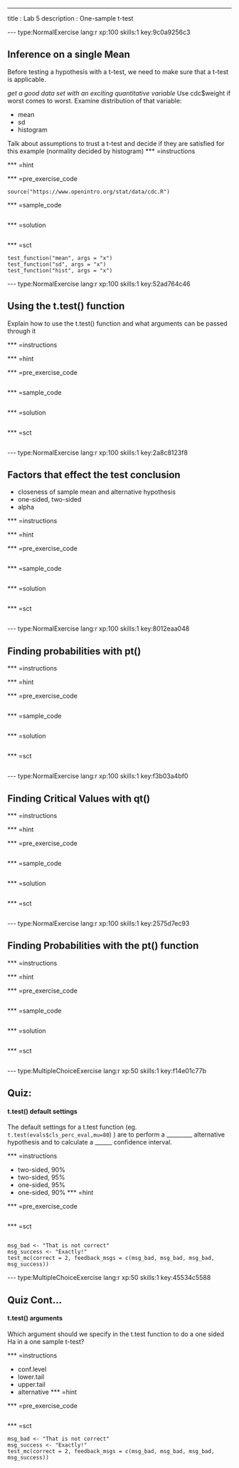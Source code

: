 ---
title       : Lab 5
description : One-sample t-test





--- type:NormalExercise lang:r xp:100 skills:1 key:9c0a9256c3
## Inference on a single Mean

Before testing a hypothesis with a t-test, we need to make sure that a t-test is applicable.


*get a good data set with an exciting quantitative variable*
Use cdc$weight if worst comes to worst.
Examine distribution of that variable:
- mean
- sd
- histogram

Talk about assumptions to trust a t-test and decide if they are satisfied for this example (normality decided by histogram)
*** =instructions

*** =hint

*** =pre_exercise_code
```{r}
source("https://www.openintro.org/stat/data/cdc.R")
```

*** =sample_code
```{r}

```

*** =solution
```{r}

```



*** =sct
```{r}
test_function("mean", args = "x")
test_function("sd", args = "x")
test_function("hist", args = "x")
```


--- type:NormalExercise lang:r xp:100 skills:1 key:52ad764c46
## Using the t.test() function

Explain how to use the t.test() function and what arguments can be passed through it

*** =instructions

*** =hint

*** =pre_exercise_code
```{r}

```

*** =sample_code
```{r}

```

*** =solution
```{r}

```

*** =sct
```{r}

```





--- type:NormalExercise lang:r xp:100 skills:1 key:2a8c8123f8
## Factors that effect the test conclusion

- closeness of sample mean and alternative hypothesis
- one-sided, two-sided
- alpha

*** =instructions

*** =hint

*** =pre_exercise_code
```{r}

```

*** =sample_code
```{r}

```

*** =solution
```{r}

```

*** =sct
```{r}

```



--- type:NormalExercise lang:r xp:100 skills:1 key:8012eaa048
## Finding probabilities with pt()


*** =instructions

*** =hint

*** =pre_exercise_code
```{r}

```

*** =sample_code
```{r}

```

*** =solution
```{r}

```

*** =sct
```{r}

```
--- type:NormalExercise lang:r xp:100 skills:1 key:f3b03a4bf0
## Finding Critical Values with qt()


*** =instructions

*** =hint

*** =pre_exercise_code
```{r}

```

*** =sample_code
```{r}

```

*** =solution
```{r}

```

*** =sct
```{r}

```




--- type:NormalExercise lang:r xp:100 skills:1 key:2575d7ec93
## Finding Probabilities with the pt() function


*** =instructions

*** =hint

*** =pre_exercise_code
```{r}

```

*** =sample_code
```{r}

```

*** =solution
```{r}

```

*** =sct
```{r}

```










--- type:MultipleChoiceExercise lang:r xp:50 skills:1 key:f14e01c77b
## Quiz: 
#### t.test() default settings

The default settings for a t.test function (eg. `t.test(evals$cls_perc_eval,mu=80`) ) are to  perform a _________ alternative hypothesis and to calculate a ______ confidence interval.

*** =instructions
- two-sided, 90%
- two-sided, 95%
- one-sided, 95%
- one-sided, 90%
*** =hint

*** =pre_exercise_code
```{r}

```

*** =sct
```{r}

msg_bad <- "That is not correct"
msg_success <- "Exactly!"
test_mc(correct = 2, feedback_msgs = c(msg_bad, msg_bad, msg_bad, msg_success))

```

--- type:MultipleChoiceExercise lang:r xp:50 skills:1 key:45534c5588
## Quiz Cont...

#### t.test() arguments

Which argument should we specify in the t.test function to do a one sided Ha in a one sample t-test?



*** =instructions
- conf.level
- lower.tail
- upper.tail
- alternative 
*** =hint

*** =pre_exercise_code
```{r}

```

*** =sct
```{r}
msg_bad <- "That is not correct"
msg_success <- "Exactly!"
test_mc(correct = 2, feedback_msgs = c(msg_bad, msg_bad, msg_bad, msg_success))

```
